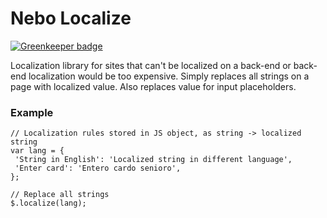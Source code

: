 # Nebo Localize

[![Greenkeeper badge](https://badges.greenkeeper.io/Nebo15/nebo-localize.svg)](https://greenkeeper.io/)

Localization library for sites that can't be localized on a back-end or back-end localization would be too expensive. Simply replaces all strings on a page with localized value. Also replaces value for input placeholders.
 
### Example 
````
// Localization rules stored in JS object, as string -> localized string
var lang = {
 'String in English': 'Localized string in different language',
 'Enter card': 'Entero cardo senioro',
};

// Replace all strings
$.localize(lang);
````

